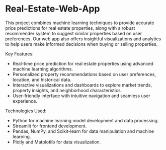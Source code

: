 # Real-Estate-Web-App

This project combines machine learning techniques to provide accurate price predictions for real estate properties, along with a robust recommender system to suggest similar properties based on user preferences. Our web app also offers insightful visualizations and analytics to help users make informed decisions when buying or selling properties.

Key Features:
- Real-time price prediction for real estate properties using advanced machine learning algorithms.
- Personalized property recommendations based on user preferences, location, and historical data.
- Interactive visualizations and dashboards to explore market trends, property insights, and neighborhood characteristics.
- User-friendly interface with intuitive navigation and seamless user experience.

Technologies Used:
- Python for machine learning model development and data processing.
- Streamlit for frontend development.
- Pandas, NumPy, and Scikit-learn for data manipulation and machine learning.
- Plotly and Matplotlib for data visualization.
